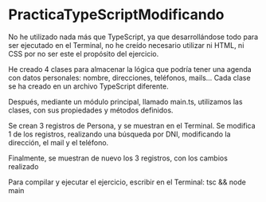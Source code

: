 # PracticaTypeScriptModificando

No he utilizado nada más que TypeScript, ya que desarrollándose todo para ser ejecutado en el Terminal, no he creído necesario utilizar ni HTML, ni CSS por no ser este el propósito del ejercicio.

He creado 4 clases para almacenar la lógica que podría tener una agenda con datos personales: nombre, direcciones, teléfonos, mails… 
Cada clase se ha creado en un archivo TypeScript diferente.

Después, mediante un módulo principal, llamado main.ts, utilizamos las clases, con sus propiedades y métodos definidos.

Se crean 3 registros de Persona, y se muestran en el Terminal.
Se modifica 1 de los registros, realizando una búsqueda por DNI, modificando la dirección, el mail y el teléfono.

Finalmente, se muestran de nuevo los 3 registros, con los cambios realizado




Para compilar y ejecutar el ejercicio, escribir en el Terminal: tsc && node main
